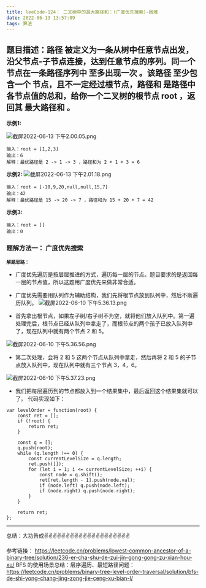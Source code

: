 ```yaml
---
title: leeCode-124： 二叉树中的最大路径和：(广度优先搜索)-困难
date: 2022-06-13 13:57:09
tags: 算法
---
```

<meta name="referrer" content="no-referrer"/>

## 题目描述：路径 被定义为一条从树中任意节点出发，沿父节点-子节点连接，达到任意节点的序列。同一个节点在一条路径序列中 至多出现一次 。该路径 至少包含一个 节点，且不一定经过根节点，路径和 是路径中各节点值的总和，给你一个二叉树的根节点 root ，返回其 最大路径和 。


**示例1:**


![截屏2022-06-13 下午2.00.05.png](https://upload-images.jianshu.io/upload_images/11846892-2f75b887ea164dd7.png?imageMogr2/auto-orient/strip%7CimageView2/2/w/1240)

```
输入：root = [1,2,3]
输出：6
解释：最优路径是 2 -> 1 -> 3 ，路径和为 2 + 1 + 3 = 6
```
**示例2:**
![截屏2022-06-13 下午2.01.18.png](https://upload-images.jianshu.io/upload_images/11846892-04abb51ec6cb6f4f.png?imageMogr2/auto-orient/strip%7CimageView2/2/w/1240)

```
输入：root = [-10,9,20,null,null,15,7]
输出：42
解释：最优路径是 15 -> 20 -> 7 ，路径和为 15 + 20 + 7 = 42
```

**示例3:**
```
输入：root = []
输出：0
```

### 题解方法一： 广度优先搜索

**`解题思路：`**
* 广度优先遍历是按层层推进的方式，遍历每一层的节点。题目要求的是返回每一层的节点值，所以这题用广度优先来做非常合适。
* 广度优先需要用队列作为辅助结构，我们先将根节点放到队列中，然后不断遍历队列。
![截屏2022-06-10 下午5.36.13.png](https://upload-images.jianshu.io/upload_images/11846892-0aff3c306e1bf899.png?imageMogr2/auto-orient/strip%7CimageView2/2/w/1240)

* 首先拿出根节点，如果左子树/右子树不为空，就将他们放入队列中。第一遍处理完后，根节点已经从队列中拿走了，而根节点的两个孩子已放入队列中了，现在队列中就有两个节点 2 和 5。

![截屏2022-06-10 下午5.36.56.png](https://upload-images.jianshu.io/upload_images/11846892-73de06778ba9018b.png?imageMogr2/auto-orient/strip%7CimageView2/2/w/1240)
* 第二次处理，会将 2 和 5 这两个节点从队列中拿走，然后再将 2 和 5 的子节点放入队列中，现在队列中就有三个节点 3，4，6。

![截屏2022-06-10 下午5.37.23.png](https://upload-images.jianshu.io/upload_images/11846892-5f4843ca5dcab1cd.png?imageMogr2/auto-orient/strip%7CimageView2/2/w/1240)
* 我们把每层遍历到的节点都放入到一个结果集中，最后返回这个结果集就可以了。
代码实现如下：
```
var levelOrder = function(root) {
    const ret = [];
    if (!root) {
        return ret;
    }

    const q = [];
    q.push(root);
    while (q.length !== 0) {
        const currentLevelSize = q.length;
        ret.push([]);
        for (let i = 1; i <= currentLevelSize; ++i) {
            const node = q.shift();
            ret[ret.length - 1].push(node.val);
            if (node.left) q.push(node.left);
            if (node.right) q.push(node.right);
        }
    }
        
    return ret;
};

```
 ---
总结：大功告成✌️✌️✌️✌️✌️✌️✌️✌️✌️✌️✌️✌️✌️✌️✌️✌️✌️✌️✌️✌️

参考链接：
https://leetcode.cn/problems/lowest-common-ancestor-of-a-binary-tree/solution/236-er-cha-shu-de-zui-jin-gong-gong-zu-xian-hou-xu/
BFS 的使用场景总结：层序遍历、最短路径问题： https://leetcode.cn/problems/binary-tree-level-order-traversal/solution/bfs-de-shi-yong-chang-jing-zong-jie-ceng-xu-bian-l/



